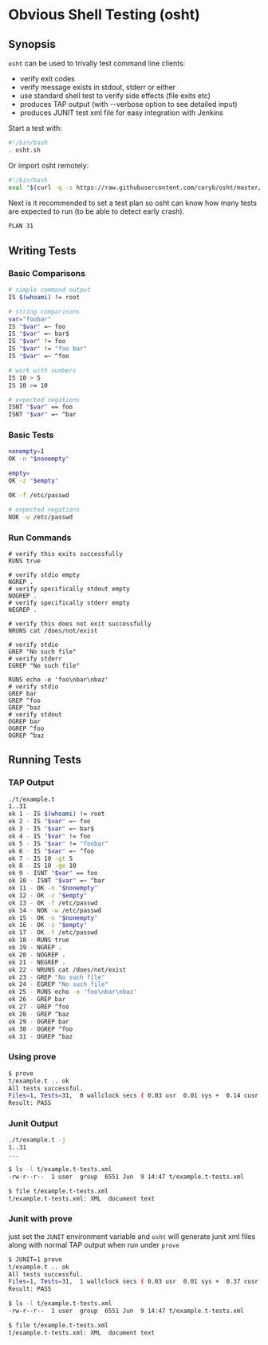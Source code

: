 # Obvious Shell Testing (osht)

## Synopsis
`osht` can be used to trivally test command line clients:
* verify exit codes
* verify message exists in stdout, stderr or either
* use standard shell test to verify side effects (file exits etc)
* produces TAP output (with --verbose option to see detailed input)
* produces JUNIT test xml file for easy integration with Jenkins

Start a test with:
```bash
#!/bin/bash
. osht.sh
```

Or import osht remotely:
```bash
#!/bin/bash
eval "$(curl -q -s https://raw.githubusercontent.com/coryb/osht/master/osht.sh)"
```

Next is it recommended to set a test plan so osht can know how many tests are expected to run (to be able to detect early crash).

```bash
PLAN 31
```

## Writing Tests
### Basic Comparisons
```bash
# simple command output
IS $(whoami) != root

# string comparisons
var="foobar"
IS "$var" =~ foo
IS "$var" =~ bar$
IS "$var" != foo
IS "$var" != "foo bar"
IS "$var" =~ ^foo

# work with numbers
IS 10 > 5
IS 10 >= 10

# expected negations
ISNT "$var" == foo
ISNT "$var" =~ ^bar
```

### Basic Tests
```bash
nonempty=1
OK -n "$nonempty"

empty=
OK -z "$empty"

OK -f /etc/passwd

# expected negations
NOK -w /etc/passwd
```

### Run Commands
```
# verify this exits successfully
RUNS true

# verify stdio empty
NGREP .
# verify specifically stdout empty
NOGREP .
# verify specifically stderr empty
NEGREP .

# verify this does not exit successfully
NRUNS cat /does/not/exist

# verify stdio
GREP "No such file"
# verify stderr
EGREP "No such file"

RUNS echo -e 'foo\nbar\nbaz'
# verify stdio
GREP bar
GREP ^foo
GREP ^baz
# verify stdout
OGREP bar
OGREP ^foo
OGREP ^baz
```

## Running Tests

### TAP Output

```bash
./t/example.t
1..31
ok 1 - IS $(whoami) != root
ok 2 - IS "$var" =~ foo
ok 3 - IS "$var" =~ bar$
ok 4 - IS "$var" != foo
ok 5 - IS "$var" != "foobar"
ok 6 - IS "$var" =~ ^foo
ok 7 - IS 10 -gt 5
ok 8 - IS 10 -ge 10
ok 9 - ISNT "$var" == foo
ok 10 - ISNT "$var" =~ ^bar
ok 11 - OK -n "$nonempty"
ok 12 - OK -z "$empty"
ok 13 - OK -f /etc/passwd
ok 14 - NOK -w /etc/passwd
ok 15 - OK -n "$nonempty"
ok 16 - OK -z "$empty"
ok 17 - OK -f /etc/passwd
ok 18 - RUNS true
ok 19 - NGREP .
ok 20 - NOGREP .
ok 21 - NEGREP .
ok 22 - NRUNS cat /does/not/exist
ok 23 - GREP "No such file"
ok 24 - EGREP "No such file"
ok 25 - RUNS echo -e 'foo\nbar\nbaz'
ok 26 - GREP bar
ok 27 - GREP ^foo
ok 28 - GREP ^baz
ok 29 - OGREP bar
ok 30 - OGREP ^foo
ok 31 - OGREP ^baz
```

### Using prove
```bash
$ prove
t/example.t .. ok
All tests successful.
Files=1, Tests=31,  0 wallclock secs ( 0.03 usr  0.01 sys +  0.14 cusr  0.32 csys =  0.50 CPU)
Result: PASS
```

### Junit Output
```bash
./t/example.t -j
1..31
...

$ ls -l t/example.t-tests.xml
-rw-r--r--  1 user  group  6551 Jun  9 14:47 t/example.t-tests.xml

$ file t/example.t-tests.xml
t/example.t-tests.xml: XML  document text
```

### Junit with prove
just set the `JUNIT` environment variable and `osht` will generate junit xml files along with normal TAP output
when run under `prove`
```bash
$ JUNIT=1 prove
t/example.t .. ok
All tests successful.
Files=1, Tests=31,  1 wallclock secs ( 0.03 usr  0.01 sys +  0.37 cusr  0.87 csys =  1.28 CPU)
Result: PASS

$ ls -l t/example.t-tests.xml
-rw-r--r--  1 user  group  6551 Jun  9 14:47 t/example.t-tests.xml

$ file t/example.t-tests.xml
t/example.t-tests.xml: XML  document text
```
